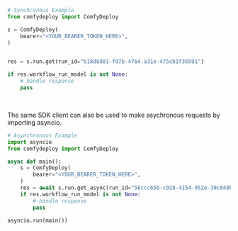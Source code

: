 <!-- Start SDK Example Usage [usage] -->
```python
# Synchronous Example
from comfydeploy import ComfyDeploy

s = ComfyDeploy(
    bearer="<YOUR_BEARER_TOKEN_HERE>",
)


res = s.run.get(run_id="b18d8d81-fd7b-4764-a31e-475cb1f36591")

if res.workflow_run_model is not None:
    # handle response
    pass
```

</br>

The same SDK client can also be used to make asychronous requests by importing asyncio.
```python
# Asynchronous Example
import asyncio
from comfydeploy import ComfyDeploy

async def main():
    s = ComfyDeploy(
        bearer="<YOUR_BEARER_TOKEN_HERE>",
    )
    res = await s.run.get_async(run_id="58ccc65b-c928-4154-952e-30c048b8c2b5")
    if res.workflow_run_model is not None:
        # handle response
        pass

asyncio.run(main())
```
<!-- End SDK Example Usage [usage] -->